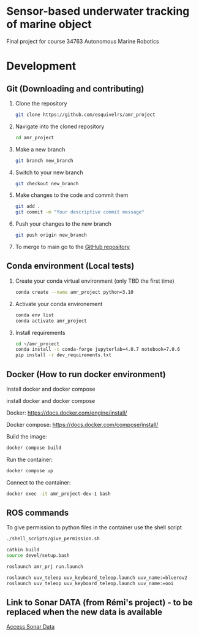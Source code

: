 # Sensor-based underwater tracking of marine object
Final project for course 34763 Autonomous Marine Robotics

# Development

## Git (Downloading and contributing)

1. Clone the repository
    ```bash
    git clone https://github.com/esquivelrs/amr_project
    ```
1. Navigate into the cloned repository
    ```bash
    cd amr_project
    ```
1. Make a new branch
    ```bash
    git branch new_branch
    ```
1. Switch to your new branch
    ```bash
    git checkout new_branch
    ```
1. Make changes to the code and commit them
    ```bash
    git add .
    git commit -m "Your descriptive commit message"
    ```
1. Push your changes to the new branch
    ```bash
    git push origin new_branch
    ```
1. To merge to main go to the [GitHub repository](https://github.com/esquivelrs/amr_project)


## Conda environment (Local tests)

1. Create your conda virtual environment (only TBD the first time)
    ```bash
    conda create --name amr_project python=3.10
    ```
1. Activate your conda environement
    ```bash
    conda env list
    conda activate amr_project
    ```
1. Install requirements
    ```bash
    cd ~/amr_project
    conda install -c conda-forge jupyterlab=4.0.7 notebook=7.0.6
    pip install -r dev_requirements.txt
    ```

## Docker (How to run docker environment)

Install docker and docker compose

install docker and docker compose

Docker:
https://docs.docker.com/engine/install/

Docker compose:
https://docs.docker.com/compose/install/

Build the image:
```bash
docker compose build
```

Run the container:
```bash
docker compose up
```

Connect to the container:
```bash
docker exec -it amr_project-dev-1 bash
```


## ROS commands

To give permission to python files in the container use the shell script
```bash
./shell_scripts/give_permission.sh
```

```bash
catkin build
source devel/setup.bash
```

```bash
roslaunch amr_prj run.launch 
```

```bash
roslaunch uuv_teleop uuv_keyboard_teleop.launch uuv_name:=bluerov2
roslaunch uuv_teleop uuv_keyboard_teleop.launch uuv_name:=ooi
```

## Link to Sonar DATA (from Rémi's project) - to be replaced when the new data is available
[Access Sonar Data](https://drive.google.com/drive/folders/1JQMv0sOH7oyDTCpV-CZUSkLZOMGEsucZ?usp=sharing)
